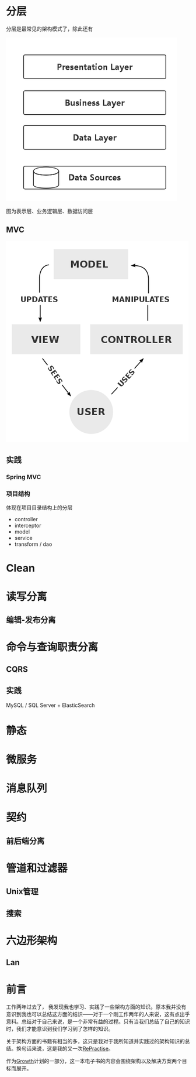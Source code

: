 
分层
===

分层是最常见的架构模式了，除此还有



![Presentation Business Data Layer](./images/pbd.png)

图为表示层、业务逻辑层、数据访问层

MVC
---

![MVC](./images/mvc.png)

实践
---

### Spring MVC

### 项目结构

体现在项目目录结构上的分层

 - controller
 - interceptor
 - model
 - service
 - transform / dao

Clean
===

读写分离
===

编辑-发布分离
---

命令与查询职责分离
===



CQRS
---


实践
---

MySQL / SQL Server + ElasticSearch

静态
===

微服务
===

消息队列
===

契约
===

前后端分离
---

管道和过滤器
===


Unix管理
---

搜索
---

六边形架构
===


Lan
---

前言
===
工作两年过去了， 我发现我也学习、实践了一些架构方面的知识。原本我并没有意识到我也可以总结这方面的结识——对于一个刚工作两年的人来说，这有点出乎意料。总结对于自己来说，是一个非常有益的过程。只有当我们总结了自己的知识时，我们才能意识到我们学习到了怎样的知识。

关于架构方面的书籍有相当的多，这只是我对于我所知道并实践过的架构知识的总结。换句话来说，这是我的又一次[RePractise](https://github.com/phodal/repractise)。

作为[Growth](https://github.com/phodal/growth)计划的一部分，这一本电子书的内容会围绕架构以及解决方案两个目标而展开。

